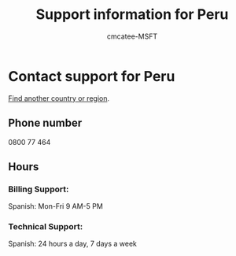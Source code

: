 ﻿---                                
title: Support information for Peru
author: cmcatee-MSFT
ms.author: cmcatee
manager: mnirkhe
audience: Admin
ms.topic: reference
ms.service: o365-administration
localization_priority: Priority
description: Learn how to contact support for your country or region.
ROBOTS: NOINDEX, NOFOLLOW
---

# Contact support for Peru

[Find another country or region](../contact-support-for-business-products.md).

## Phone number
0800 77 464

## Hours
### Billing Support:

Spanish: Mon-Fri 9 AM-5 PM

### Technical Support:

Spanish: 24 hours a day, 7 days a week